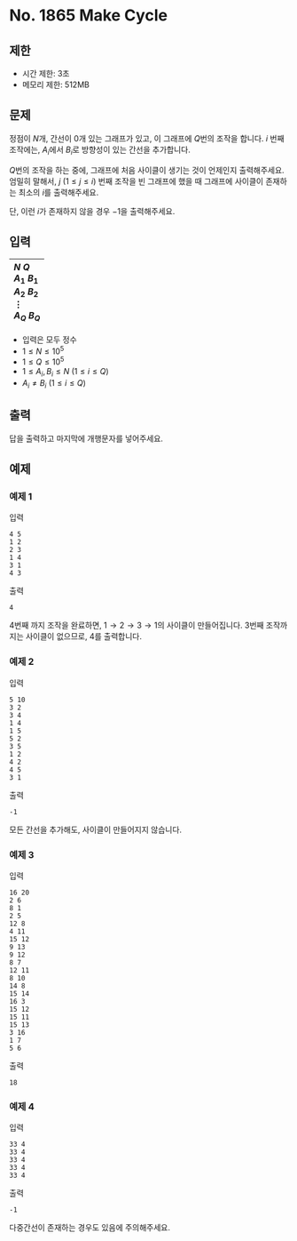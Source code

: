 # No. 1865 Make Cycle

## 제한

- 시간 제한: 3초
- 메모리 제한: 512MB

## 문제

정점이 $N$개, 간선이 $0$개 있는 그래프가 있고, 이 그래프에 $Q$번의 조작을 합니다. $i$ 번째 조작에는, $A_i$에서 $B_i$로 방향성이 있는 간선을 추가합니다.

$Q$번의 조작을 하는 중에, 그래프에 처음 사이클이 생기는 것이 언제인지 출력해주세요. 엄밀히 말해서, $j$ ($1 \le j \le i$) 번째 조작을 빈 그래프에 했을 때 그래프에 사이클이 존재하는 최소의 $i$를 출력해주세요.

단, 이런 $i$가 존재하지 않을 경우 $-1$을 출력해주세요.

## 입력

| $N$ $Q$<br>$A_1$ $B_1$<br>$A_2$ $B_2$<br>$\vdots$<br>$A_Q$ $B_Q$ |
| :---- |

- 입력은 모두 정수
- $1 \le N \le 10^5$
- $1 \le Q \le 10^5$
- $1 \le A_i, B_i \le N$ ($1 \le i \le Q$)
- $A_i \ne B_i$ ($1 \le i \le Q$)

## 출력

답을 출력하고 마지막에 개행문자를 넣어주세요.

## 예제

### 예제 1

입력

```
4 5
1 2
2 3
1 4
3 1
4 3
```

출력

```
4
```

$4$번째 까지 조작을 완료하면, $1\rightarrow 2\rightarrow 3\rightarrow 1$의 사이클이 만들어집니다. $3$번째 조작까지는 사이클이 없으므로, $4$를 출력합니다.

### 예제 2

입력

```
5 10
3 2
3 4
1 4
1 5
5 2
3 5
1 2
4 2
4 5
3 1
```

출력

```
-1
```

모든 간선을 추가해도, 사이클이 만들어지지 않습니다.

### 예제 3

입력

```
16 20
2 6
8 1
2 5
12 8
4 11
15 12
9 13
9 12
8 7
12 11
8 10
14 8
15 14
16 3
15 12
15 11
15 13
3 16
1 7
5 6
```

출력

```
18
```

### 예제 4

입력

```
33 4
33 4
33 4
33 4
33 4
```

출력

```
-1
```

다중간선이 존재하는 경우도 있음에 주의해주세요.